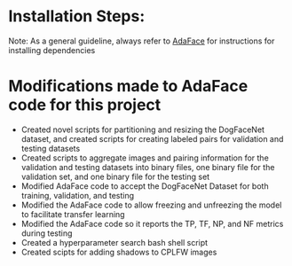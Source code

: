 # Installation Steps:

Note: As a general guideline, always refer to [AdaFace](https://github.com/mk-minchul/AdaFace/blob/master/README_TRAIN.md) for instructions for installing dependencies

# Modifications made to AdaFace code for this project
- Created novel scripts for partitioning and resizing the DogFaceNet dataset, and created scripts for creating labeled pairs for validation and testing datasets
- Created scripts to aggregate images and pairing information for the validation and testing datasets into binary files, one binary file for the validation set, and one binary file for the testing set
- Modified AdaFace code to accept the DogFaceNet Dataset for both training, validation, and testing
- Modified the AdaFace code to allow freezing and unfreezing the model to facilitate transfer learning
- Modified the AdaFace code so it reports the TP, TF, NP, and NF metrics during testing
- Created a hyperparameter search bash shell script
- Created scipts for adding shadows to CPLFW images
